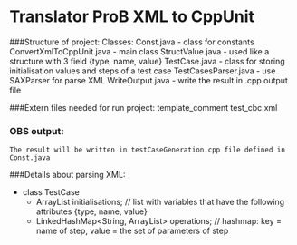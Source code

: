# Translator ProB XML to CppUnit

###Structure of project:
Classes:
	Const.java	- class for constants
	ConvertXmlToCppUnit.java	- main class
	StructValue.java	- used like a structure with 3 field {type, name, value}
	TestCase.java	- class for storing initialisation values and steps of a test case
	TestCasesParser.java	- use SAXParser for parse XML
	WriteOutput.java	- write the result in .cpp output file

###Extern files needed for run project:
	template_comment
	test_cbc.xml
	
### OBS output:
	The result will be written in testCaseGeneration.cpp file defined in Const.java
	
###Details about parsing XML:
- class TestCase
	- ArrayList<StructValue> initialisations; //  list with variables that have the following attributes {type, name, value}
	- LinkedHashMap<String, ArrayList<StructValue>> operations; // hashmap: key = name of step, value = the set of parameters of step